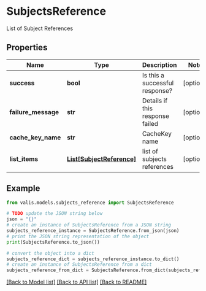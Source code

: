 # SubjectsReference

List of Subject References

## Properties

Name | Type | Description | Notes
------------ | ------------- | ------------- | -------------
**success** | **bool** | Is this a successful response? | [optional] 
**failure_message** | **str** | Details if this response failed | [optional] 
**cache_key_name** | **str** | CacheKey name | [optional] 
**list_items** | [**List[SubjectReference]**](SubjectReference.md) | list of subjects references | [optional] 

## Example

```python
from valis.models.subjects_reference import SubjectsReference

# TODO update the JSON string below
json = "{}"
# create an instance of SubjectsReference from a JSON string
subjects_reference_instance = SubjectsReference.from_json(json)
# print the JSON string representation of the object
print(SubjectsReference.to_json())

# convert the object into a dict
subjects_reference_dict = subjects_reference_instance.to_dict()
# create an instance of SubjectsReference from a dict
subjects_reference_from_dict = SubjectsReference.from_dict(subjects_reference_dict)
```
[[Back to Model list]](../README.md#documentation-for-models) [[Back to API list]](../README.md#documentation-for-api-endpoints) [[Back to README]](../README.md)


